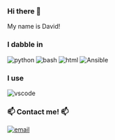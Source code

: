 ### Hi there 👋

My name is David! 

### I dabble in 
![python](https://img.shields.io/badge/-Python-blue?style=flat-square&logo=python&logoColor=white)  ![bash](https://img.shields.io/badge/-Bash-green?style=flat-square&logo=gnu-bash&logoColor=white)  ![html](https://img.shields.io/badge/-HTML5-red?style=flat-square&logo=html5&logoColor=white) ![Ansible](https://img.shields.io/badge/-ansible-blue?stylflat-square&logo=ansible&logoColor=white)


### I use
![vscode](https://img.shields.io/badge/-VS_Code-blue?style=flat-square&logo=visual-studio-code&logoColor=white) 

### 📫  Contact me! 📫   
[![email](https://img.shields.io/badge/email-sopkin.sf@gmail.com-purple?style=flat-square)](mailto:sopkin.sf@gmail.com)